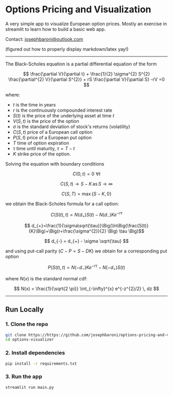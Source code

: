 # Options Pricing and Visualization

A very simple app to visualize European option prices. Mostly an exercise in streamlit to learn how to build a basic web app.

Contact: josephbaroni@outlook.com

(figured out how to properly display markdown/latex yay!)

---

The Black-Scholes equation is a partial differential equation of the form

$$ \frac{\partial V}{\partial t} + \frac{1}{2} \sigma^{2} S^{2} \frac{\partial^{2} V}{\partial S^{2}} + rS \frac{\partial V}{\partial S} -rV =0 $$

where:
- $t$ is the time in years
- $r$ is the continuously compounded interest rate
- $S(t)$ is the price of the underlying asset at time $t$
- $V(S,t)$ is the price of the option
- $\sigma$ is the standard deviation of stock's returns (volatility)
- $C(S,t)$ price of a European call option
- $P(S,t)$ price of a European put option
- $T$ time of option expiration
- $\tau$ time until maturity, $\tau = T - t$
- $K$ strike price of the option.

Solving the equation with boundary conditions

$$ C(0,t) = 0 \, \, \forall t $$

$$ C(S,t) \rightarrow S-K \, \text{as} \, S \rightarrow \infty$$ 

$$ C(S,T) = \max \{ S-K, 0 \} $$

we obtain the Black-Scholes formula for a call option:

$$C(S(t),t) = N(d_{+})S(t) - N(d_{-})Ke^{-r \tau} $$

$$ d_{+}=\frac{1}{\sigma\sqrt{\tau}}\Big(\ln\Big(\frac{S(t)}{K}\Big)+\Big(r+\frac{\sigma^{2}}{2} \Big) \tau \Big)$$

$$ d_{-} = d_{+} - \sigma \sqrt{\tau} $$ 

and using put-call parity $(C-P = S-DK)$ we obtain for a corresponding put option

$$ P(S(t),t) = N(-d_{-})Ke^{-r \tau} -N(-d_{+})S(t) $$

where $N(x)$ is the standard normal cdf:

$$ N(x) = \frac{1}{\sqrt{2 \pi}} \int_{-\infty}^{x} e^{-z^{2}/2} \, dz $$

 
---

## Run Locally

### 1. Clone the repo

```bash
git clone https://https://github.com/josephbaroni/options-pricing-and-visualization.git
cd options-visualizer
```
### 2. Install dependencies
```bash
pip install -r requirements.txt
```

### 3. Run the app
```bash
streamlit run main.py
```
